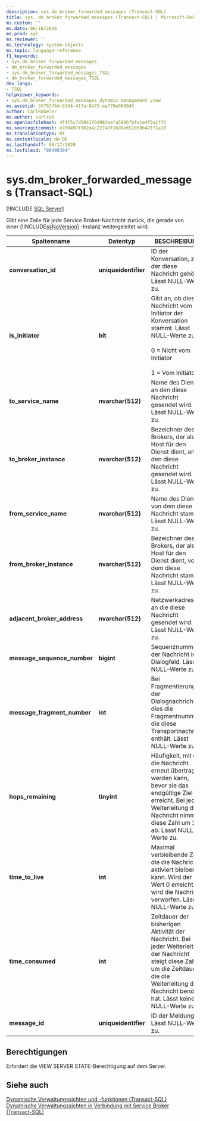 ```yaml
---
description: sys.dm_broker_forwarded_messages (Transact-SQL)
title: sys. dm_broker_forwarded_messages (Transact-SQL) | Microsoft-Dokumentation
ms.custom: ''
ms.date: 06/10/2016
ms.prod: sql
ms.reviewer: ''
ms.technology: system-objects
ms.topic: language-reference
f1_keywords:
- sys.dm_broker_forwarded_messages
- dm_broker_forwarded_messages
- sys.dm_broker_forwarded_messages_TSQL
- dm_broker_forwarded_messages_TSQL
dev_langs:
- TSQL
helpviewer_keywords:
- sys.dm_broker_forwarded_messages dynamic management view
ms.assetid: 5576376d-6364-417a-8475-aa770e060845
author: CarlRabeler
ms.author: carlrab
ms.openlocfilehash: 4f4f5c7d504176d983eafa5996fbfe1a4f5a1ff5
ms.sourcegitcommit: e700497f962e4c2274df16d9e651059b42ff1a10
ms.translationtype: MT
ms.contentlocale: de-DE
ms.lasthandoff: 08/17/2020
ms.locfileid: "88498384"
---
```

# <a name="sysdm_broker_forwarded_messages-transact-sql"></a>sys.dm_broker_forwarded_messages (Transact-SQL)
[!INCLUDE [SQL Server](../../includes/applies-to-version/sqlserver.md)]

  Gibt eine Zeile für jede Service Broker-Nachricht zurück, die gerade von einer [!INCLUDE[ssNoVersion](../../includes/ssnoversion-md.md)] -Instanz weitergeleitet wird.  
  

|Spaltenname|Datentyp|BESCHREIBUNG|  
|-----------------|---------------|-----------------|  
|**conversation_id**|**uniqueidentifier**|ID der Konversation, zu der diese Nachricht gehört. Lässt NULL-Werte zu.|  
|**is_initiator**|**bit**|Gibt an, ob diese Nachricht vom Initiator der Konversation stammt.  Lässt NULL-Werte zu.<br /><br /> 0 = Nicht vom Initiator<br /><br /> 1 = Vom Initiator|  
|**to_service_name**|**nvarchar(512)**|Name des Diensts, an den diese Nachricht gesendet wird. Lässt NULL-Werte zu.|  
|**to_broker_instance**|**nvarchar(512)**|Bezeichner des Brokers, der als Host für den Dienst dient, an den diese Nachricht gesendet wird. Lässt NULL-Werte zu.|  
|**from_service_name**|**nvarchar(512)**|Name des Diensts, von dem diese Nachricht stammt. Lässt NULL-Werte zu.|  
|**from_broker_instance**|**nvarchar(512)**|Bezeichner des Brokers, der als Host für den Dienst dient, von dem diese Nachricht stammt. Lässt NULL-Werte zu.|  
|**adjacent_broker_address**|**nvarchar(512)**|Netzwerkadresse, an die diese Nachricht gesendet wird. Lässt NULL-Werte zu.|  
|**message_sequence_number**|**bigint**|Sequenznummer der Nachricht im Dialogfeld. Lässt NULL-Werte zu.|  
|**message_fragment_number**|**int**|Bei Fragmentierung der Dialognachricht ist dies die Fragmentnummer, die diese Transportnachricht enthält. Lässt NULL-Werte zu.|  
|**hops_remaining**|**tinyint**|Häufigkeit, mit der die Nachricht erneut übertragen werden kann, bevor sie das endgültige Ziel erreicht. Bei jeder Weiterleitung der Nachricht nimmt diese Zahl um 1 ab. Lässt NULL-Werte zu.|  
|**time_to_live**|**int**|Maximal verbleibende Zeit, die die Nachricht aktiviert bleiben kann. Wird der Wert 0 erreicht, wird die Nachricht verworfen. Lässt NULL-Werte zu.|  
|**time_consumed**|**int**|Zeitdauer der bisherigen Aktivität der Nachricht. Bei jeder Weiterleitung der Nachricht steigt diese Zahl um die Zeitdauer, die die Weiterleitung der Nachricht benötigt hat. Lässt keine NULL-Werte zu.|  
|**message_id**|**uniqueidentifier**|ID der Meldung. Lässt NULL-Werte zu.|  
  
## <a name="permissions"></a>Berechtigungen  
 Erfordert die VIEW SERVER STATE-Berechtigung auf dem Server.  
  
## <a name="see-also"></a>Siehe auch  
 [Dynamische Verwaltungssichten und -funktionen &#40;Transact-SQL&#41;](~/relational-databases/system-dynamic-management-views/system-dynamic-management-views.md)   
 [Dynamische Verwaltungssichten in Verbindung mit Service Broker &#40;Transact-SQL&#41;](../../relational-databases/system-dynamic-management-views/service-broker-related-dynamic-management-views-transact-sql.md)  
  
  

